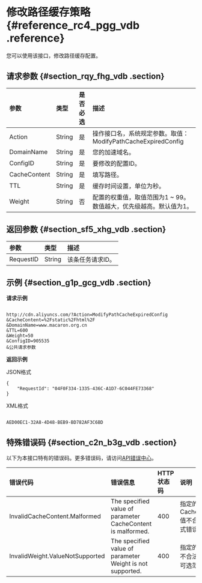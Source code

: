 # 修改路径缓存策略 {#reference_rc4_pgg_vdb .reference}

您可以使用该接口，修改路径缓存配置。

## 请求参数 {#section_rqy_fhg_vdb .section}

|参数|类型|是否必选|描述|
|:-|:-|:---|:-|
|Action|String|是|操作接口名，系统规定参数。取值：ModifyPathCacheExpiredConfig|
|DomainName|String|是|您的加速域名。|
|ConfigID|String|是|要修改的配置ID。|
|CacheContent|String|是|填写路径。|
|TTL|String|是|缓存时间设置，单位为秒。|
|Weight|String|否|配置的权重值，取值范围为1 ~ 99。数值越大，优先级越高。默认值为1。|

## 返回参数 {#section_sf5_xhg_vdb .section}

|参数|类型|描述|
|:-|:-|:-|
|RequestID|String|该条任务请求ID。|

## 示例 {#section_g1p_gcg_vdb .section}

**请求示例**

```

http://cdn.aliyuncs.com/?Action=ModifyPathCacheExpiredConfig
&CacheContent=%2Fstatic%2Fhtml%2F
&DomainName=www.macaron.org.cn
&TTL=600
&Weight=50
&ConfigID=905535
&公共请求参数
```

**返回示例**

JSON格式

```
{
    "RequestId": "04F0F334-1335-436C-A1D7-6C044FE73368"
}
```

XML格式

```

AED00EC1-32A8-4D48-BEB9-BD782AF3C6BD

```

## 特殊错误码 {#section_c2n_b3g_vdb .section}

以下为本接口特有的错误码。更多错误码，请访问[API错误中心](https://error-center.alibabacloud.com/status/product/Cdn)。

|错误代码|错误信息|HTTP状态码|说明|
|:---|:---|:------|:-|
|InvalidCacheContent.Malformed|The specified value of parameter CacheContent is malformed.|400|指定的 CacheContent值不合法（格式错误）。|
|InvalidWeight.ValueNotSupported|The specified value of parameter Weight is not supported.|400|指定的 Weight不合法（超出可选范围）。|

